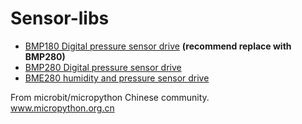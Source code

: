 # Sensor-libs


* [BMP180 Digital pressure sensor drive](bmp180) **(recommend replace with BMP280)**
* [BMP280 Digital pressure sensor drive](bmp280)
* [BME280 humidity and pressure sensor drive](bme280)

From microbit/micropython Chinese community.  
www.micropython.org.cn
